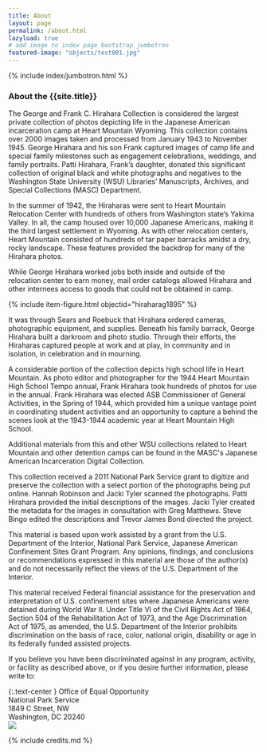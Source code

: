 ```yaml
---
title: About
layout: page
permalink: /about.html
lazyload: true
# add image to index page bootstrap jumbotron
featured-image: "objects/test001.jpg"
---
```

{% include index/jumbotron.html %} 

### About the {{site.title}}

The George and Frank C. Hirahara Collection is considered the largest private collection of photos depicting life in the Japanese American incarceration camp at Heart Mountain Wyoming. This collection contains over 2000 images taken and processed from January 1943 to November 1945. George Hirahara and his son Frank captured images of camp life and special family milestones such as engagement celebrations, weddings, and family portraits. Patti Hirahara, Frank’s daughter, donated this significant collection of original black and white photographs and negatives to the Washington State University (WSU) Libraries’ Manuscripts, Archives, and Special Collections (MASC) Department.

In the summer of 1942, the Hiraharas were sent to Heart Mountain Relocation Center with hundreds of others from Washington state’s Yakima Valley. In all, the camp housed over 10,000 Japanese Americans, making it the third largest settlement in Wyoming. As with other relocation centers, Heart Mountain consisted of hundreds of tar paper barracks amidst a dry, rocky landscape. These features provided the backdrop for many of the Hirahara photos.

While George Hirahara worked jobs both inside and outside of the relocation center to earn money, mail order catalogs allowed Hirahara and other internees access to goods that could not be obtained in camp.

{% include item-figure.html objectid="hiraharag1895" %}

It was through Sears and Roebuck that Hirahara ordered cameras, photographic equipment, and supplies. Beneath his family barrack, George Hirahara built a darkroom and photo studio. Through their efforts, the Hiraharas captured people at work and at play, in community and in isolation, in celebration and in mourning.

A considerable portion of the collection depicts high school life in Heart Mountain. As photo editor and photographer for the 1944 Heart Mountain High School Tempo annual, Frank Hirahara took hundreds of photos for use in the annual. Frank Hirahara was elected ASB Commissioner of General Activities, in the Spring of 1944, which provided him a unique vantage point in coordinating student activities and an opportunity to capture a behind the scenes look at the 1943-1944 academic year at Heart Mountain High School.

Additional materials from this and other WSU collections related to Heart Mountain and other detention camps can be found in the MASC's Japanese American Incarceration Digital Collection.



This collection received a 2011 National Park Service grant to digitize and preserve the collection with a select portion of the photographs being put online. Hannah Robinson and Jacki Tyler scanned the photographs. Patti Hirahara provided the initial descriptions of the images. Jacki Tyler created the metadata for the images in consultation with Greg Matthews. Steve Bingo edited the descriptions and Trevor James Bond directed the project.

This material is based upon work assisted by a grant from the U.S. Department of the Interior, National Park Service, Japanese American Confinement Sites Grant Program. Any opinions, findings, and conclusions or recommendations expressed in this material are those of the author(s) and do not necessarily reflect the views of the U.S. Department of the Interior.

This material received Federal financial assistance for the preservation and interpretation of U.S. confinement sites where Japanese Americans were detained during World War II. Under Title VI of the Civil Rights Act of 1964, Section 504 of the Rehabilitation Act of 1973, and the Age Discrimination Act of 1975, as amended, the U.S. Department of the Interior prohibits discrimination on the basis of race, color, national origin, disability or age in its federally funded assisted projects. 

If you believe you have been discriminated against in any program, activity, or facility as described above, or if you desire further information, please write to:


{:.text-center }
Office of Equal Opportunity <br/>
National Park Service<br/>
1849 C Street, NW<br/>
Washington, DC 20240<br/>
<img src="https://content.libraries.wsu.edu/ui/custom/default/collection/default/images/pic17063.jpg" class="m-4 text-center" >

{% include credits.md %}
